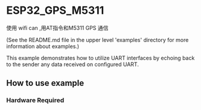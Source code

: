 # ESP32_GPS_M5311
使用 wifi can ,用AT指令和M5311 GPS 通信

(See the README.md file in the upper level 'examples' directory for more information about examples.)

This example demonstrates how to utilize UART interfaces by echoing back to the sender any data received on
configured UART.

## How to use example

### Hardware Required


